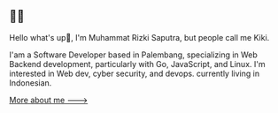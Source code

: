 ## 👨‍💻

Hello what's up👋, I'm Muhammat Rizki Saputra, but people call me Kiki.

I'am a Software Developer based in Palembang, specializing in Web Backend development, particularly with Go, JavaScript, and Linux.
I'm interested in Web dev, cyber security, and devops. currently living in Indonesian.


[More about me --->](https://mrizkisaputra.dev)
